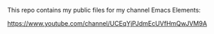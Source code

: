 This repo contains my public files for my channel Emacs Elements:

https://www.youtube.com/channel/UCEqYjPJdmEcUVfHmQwJVM9A


